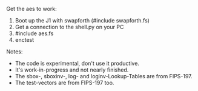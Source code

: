 Get the aes to work:

1. Boot up the J1 with swapforth (#include swapforth.fs)
2. Get a connection to the shell.py on your PC
3. #include aes.fs
4. enctest

Notes:

- The code is experimental, don't use it productive.
- It's work-in-progress and not nearly finished.
- The sbox-, sboxinv-, log- and loginv-Lookup-Tables are from FIPS-197.
- The test-vectors are from FIPS-197 too.


